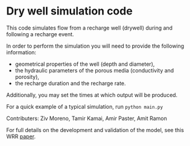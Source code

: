# Dry well simulation code 
This code simulates flow from a recharge well (drywell) during and following a recharge event.

In order to perform the simulation you will need to provide the following information:
- geometrical properties of the well (depth and diameter), 
- the hydraulic parameters of the porous media (conductivity and porosity), 
- the recharge duration and the recharge rate.

Additionally, you may set the times at which output will be produced.

For a quick example of a typical simulation, run 
`python main.py`

Contributers: Ziv Moreno, Tamir Kamai, Amir Paster, Amit Ramon

For full details on the development and validation of the model, see this WRR [paper](https://doi.org/10.1029/2022WR033554).

